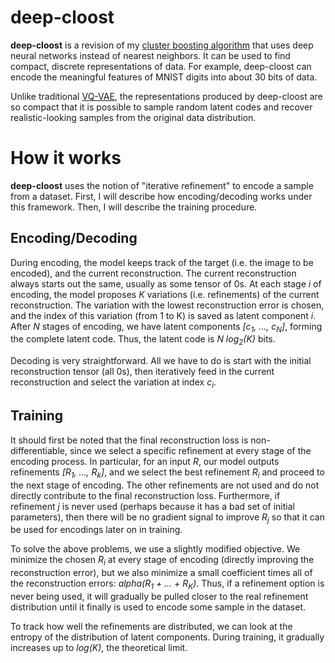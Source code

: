 # deep-cloost

**deep-cloost** is a revision of my [cluster boosting algorithm](https://github.com/unixpickle/seqtree#more-on-clusterboosting) that uses deep neural networks instead of nearest neighbors. It can be used to find compact, discrete representations of data. For example, deep-cloost can encode the meaningful features of MNIST digits into about 30 bits of data.

Unlike traditional [VQ-VAE](https://arxiv.org/abs/1711.00937), the representations produced by deep-cloost are so compact that it is possible to sample random latent codes and recover realistic-looking samples from the original data distribution.

# How it works

**deep-cloost** uses the notion of "iterative refinement" to encode a sample from a dataset. First, I will describe how encoding/decoding works under this framework. Then, I will describe the training procedure.

## Encoding/Decoding

During encoding, the model keeps track of the target (i.e. the image to be encoded), and the current reconstruction. The current reconstruction always starts out the same, usually as some tensor of 0s. At each stage *i* of encoding, the model proposes *K* variations (i.e. refinements) of the current reconstruction. The variation with the lowest reconstruction error is chosen, and the index of this variation (from 1 to K) is saved as latent component *i*. After *N* stages of encoding, we have latent components *[c<sub>1</sub>, ..., c<sub>N</sub>]*, forming the complete latent code. Thus, the latent code is *N log<sub>2</sub>(K)* bits.

Decoding is very straightforward. All we have to do is start with the initial reconstruction tensor (all 0s), then iteratively feed in the current reconstruction and select the variation at index *c<sub>i</sub>*.

## Training

It should first be noted that the final reconstruction loss is non-differentiable, since we select a specific refinement at every stage of the encoding process. In particular, for an input *R*, our model outputs refinements *[R<sub>1</sub>, ..., R<sub>k</sub>]*, and we select the best refinement *R<sub>i</sub>* and proceed to the next stage of encoding. The other refinements are not used and do not directly contribute to the final reconstruction loss. Furthermore, if refinement *j* is never used (perhaps because it has a bad set of initial parameters), then there will be no gradient signal to improve *R<sub>j</sub>* so that it can be used for encodings later on in training.

To solve the above problems, we use a slightly modified objective. We minimize the chosen *R<sub>i</sub>* at every stage of encoding (directly improving the reconstruction error), but we also minimize a small coefficient times all of the reconstruction errors: *alpha(R<sub>1</sub> + ... + R<sub>K</sub>)*. Thus, if a refinement option is never being used, it will gradually be pulled closer to the real refinement distribution until it finally is used to encode some sample in the dataset.

To track how well the refinements are distributed, we can look at the entropy of the distribution of latent components. During training, it gradually increases up to *log(K)*, the theoretical limit.
